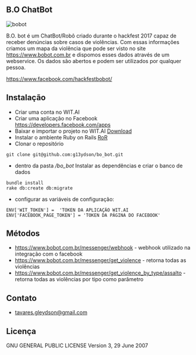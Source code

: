 ## B.O ChatBot

![bobot](https://hackfestbobot.herokuapp.com/Img/banner.jpg)

B.O. bot é um ChatBot/Robô criado durante o hackfest 2017 capaz de receber denúncias  sobre casos de violências. Com essas informações criamos um mapa da violência que pode ser visto no site https://www.bobot.com.br e dispomos esses dados através de um webservice. Os dados são abertos e podem ser utilizados por qualquer pessoa.

https://www.facebook.com/hackfestbobot/

## Instalação
* Criar uma conta no WIT.AI
* Criar uma aplicação no Facebook https://developers.facebook.com/apps
* Baixar e importar o projeto no WIT.AI [Download](https://api.wit.ai/export/AbnsKj0LhNoF5Fgb63VOHIIPOfqhfeSPS7B8omeXQEHRkWQaSZgBaypeDccc8J6bJ3zAQLghUXhKa5MsTUQRoJB7g60uVwnX3PfGbt9kFBqIaw)
* Instalar o ambiente Ruby on Rails [RoR](https://gorails.com/setup/ubuntu/16.04)
* Clonar o repositório 
```
git clone git@github.com:g13ydson/bo_bot.git
```
* dentro da pasta */bo_bot* Instalar as dependências e criar o banco de dados
```
bundle install
rake db:create db:migrate
```
* configurar as variáveis de configuração:
```
ENV['WIT_TOKEN'] =  'TOKEN DA APLICAÇÃO WIT.AI
ENV['FACEBOOK_PAGE_TOKEN'] = 'TOKEN DA PÁGINA DO FACEBOOK'
```


## Métodos
* https://www.bobot.com.br/messenger/webhook - webhook utilizado na integração com o facebook
* https://www.bobot.com.br/messenger/get_violence - retorna todas as violências
* https://www.bobot.com.br/messenger/get_violence_by_type/assalto - retorna todas as violências por tipo como parâmetro

## Contato
* tavares.gleydson@gmail.com

## Licença

GNU GENERAL PUBLIC LICENSE
 Version 3, 29 June 2007